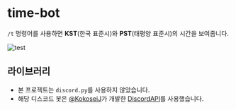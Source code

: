 # time-bot

`/t` 명령어를 사용하면 **KST**(한국 표준시)와 **PST**(태평양 표준시)의 시간을 보여줍니다.

![test](https://user-images.githubusercontent.com/64462443/151370783-f58c76fe-afc3-4114-bedb-7b1fbc41b66f.png)


## 라이브러리

- 본 프로젝트는 `discord.py`를 사용하지 않았습니다.
- 해당 디스코드 봇은 [@KokoseiJ](https://github.com/KokoseiJ)가 개발한 [DiscordAPI](https://github.com/KokoseiJ/NicoBot/tree/master/discordapi)를 사용했습니다.
